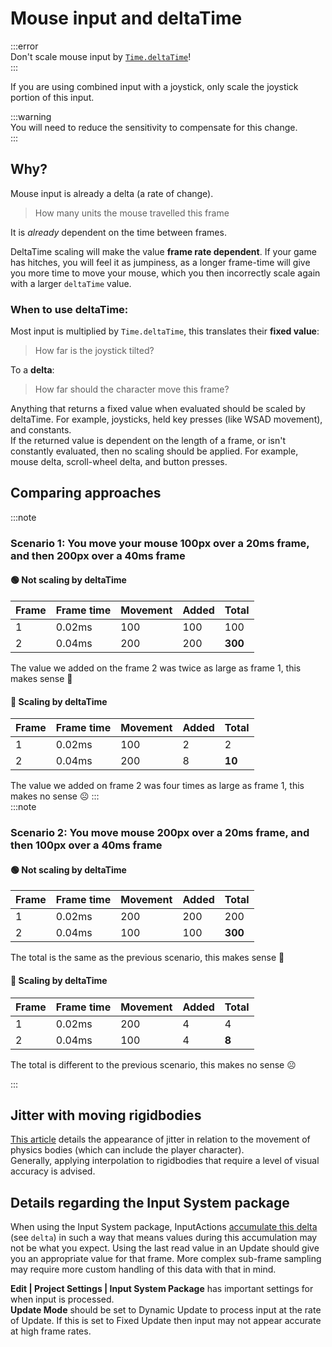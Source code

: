 # Mouse input and deltaTime

:::error  
Don't scale mouse input by [`Time.deltaTime`](https://docs.unity3d.com/ScriptReference/Time-deltaTime.html)!  
:::

If you are using combined input with a joystick, only scale the joystick portion of this input.  

:::warning  
You will need to reduce the sensitivity to compensate for this change.  
:::  

## Why?
Mouse input is already a delta (a rate of change).  
> How many units the mouse travelled this frame

It is *already* dependent on the time between frames.

DeltaTime scaling will make the value **frame rate dependent**. If your game has hitches, you will feel it as jumpiness, as a longer frame-time will give you more time to move your mouse, which you then incorrectly scale again with a larger `deltaTime` value.


### When to use deltaTime:
Most input is multiplied by `Time.deltaTime`, this translates their **fixed value**:
> How far is the joystick tilted?  

To a **delta**:
> How far should the character move this frame?  

Anything that returns a fixed value when evaluated should be scaled by deltaTime. For example, joysticks, held key presses (like WSAD movement), and constants.  
If the returned value is dependent on the length of a frame, or isn't constantly evaluated, then no scaling should be applied. For example, mouse delta, scroll-wheel delta, and button presses.

## Comparing approaches
:::note  
### Scenario 1: You move your mouse 100px over a 20ms frame, and then 200px over a 40ms frame
#### 🟢 Not scaling by deltaTime

| Frame | Frame time | Movement | Added | Total   |
|-------|------------|----------|-------|---------|
| 1     | 0.02ms     | 100      | 100   | 100     |
| 2     | 0.04ms     | 200      | 200   | **300** |

The value we added on the frame 2 was twice as large as frame 1, this makes sense 🙂  

#### 🔴 Scaling by deltaTime

| Frame | Frame time | Movement | Added | Total  |
|-------|------------|----------|-------|--------|
| 1     | 0.02ms     | 100      | 2     | 2      |
| 2     | 0.04ms     | 200      | 8     | **10** |

The value we added on frame 2 was four times as large as frame 1, this makes no sense ☹️
:::  
:::note  
### Scenario 2: You move mouse 200px over a 20ms frame, and then 100px over a 40ms frame
#### 🟢 Not scaling by deltaTime

| Frame | Frame time | Movement | Added | Total   |
|-------|------------|----------|-------|---------|
| 1     | 0.02ms     | 200      | 200   | 200     |
| 2     | 0.04ms     | 100      | 100   | **300** |

The total is the same as the previous scenario, this makes sense 🙂

#### 🔴 Scaling by deltaTime

| Frame | Frame time | Movement | Added | Total |
|-------|------------|----------|-------|-------|
| 1     | 0.02ms     | 200      | 4     | 4     |
| 2     | 0.04ms     | 100      | 4     | **8** |

The total is different to the previous scenario, this makes no sense ☹️

:::  

## Jitter with moving rigidbodies

[This article](https://www.kinematicsoup.com/news/2016/8/9/rrypp5tkubynjwxhxjzd42s3o034o8) details the appearance of jitter in relation to the movement of physics bodies (which can include the player character).  
Generally, applying interpolation to rigidbodies that require a level of visual accuracy is advised.

## Details regarding the Input System package

When using the Input System package, InputActions [accumulate this delta](https://docs.unity3d.com/Packages/com.unity.inputsystem@latest/index.html?subfolder=/api/UnityEngine.InputSystem.Pointer.html#UnityEngine_InputSystem_Pointer_delta) (see `delta`) in such a way that means values during this accumulation may not be what you expect. Using the last read value in an Update should give you an appropriate value for that frame. More complex sub-frame sampling may require more custom handling of this data with that in mind.

**Edit | Project Settings | Input System Package** has important settings for when input is processed.  
**Update Mode** should be set to Dynamic Update to process input at the rate of Update. If this is set to Fixed Update then input may not appear accurate at high frame rates.
